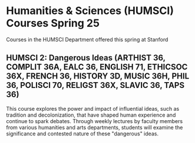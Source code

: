 # Humanities & Sciences (HUMSCI) Courses Spring 25 
Courses in the HUMSCI Department offered this spring at Stanford
 ## HUMSCI 2: Dangerous Ideas (ARTHIST 36, COMPLIT 36A, EALC 36, ENGLISH 71, ETHICSOC 36X, FRENCH 36, HISTORY 3D, MUSIC 36H, PHIL 36, POLISCI 70, RELIGST 36X, SLAVIC 36, TAPS 36)
This course explores the power and impact of influential ideas, such as tradition and decolonization, that have shaped human experience and continue to spark debates. Through weekly lectures by faculty members from various humanities and arts departments, students will examine the significance and contested nature of these "dangerous" ideas.